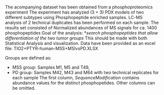 
The acompanying dataset has been obtained from a phosphoproteomics experiment
The experiment has analyzed (3 + 3) PDX models of two different subtypes using Phosphopeptide enriched samples.
LC-MS analysis of 2 technical duplicates has been performed on each sample.
The results set consisted of Normalized abundances of MS signals for ca. 1400 phosphopeptides
Goal of the analysis: **search phosphopeptides that allow differentiation of the two tumor groups*
This should be made with both Statistical Analysis and visualization.
Data have been provided as an excel file: TIO2+PTYR-human-MSS+MSIvsPD.XLSX

Groups are defined as:
- MSS group: Samples M1, M5 and T49,
- PD group: Samples M42, M43 and M64 with two technical replicates for each sample
The first column, *SequenceModification* contains abundance values for the distinct phosphopetides. Other columns can be omitted.